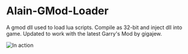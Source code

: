 # Alain-GMod-Loader
A gmod dll used to load lua scripts. Compile as 32-bit and inject dll into game. Updated to work with the latest Garry's Mod by gigajew.

![In action](https://i.imgur.com/nWbqiBn.jpg)
